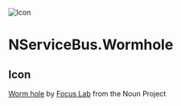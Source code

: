 ![Icon](https://raw.github.com/SzymonPobiega/NServiceBus.WormHole/master/icons/worm-hole.png)

# NServiceBus.Wormhole

## Icon

[Worm hole](https://thenounproject.com/focuslab/collection/space/?i=547869) by [Focus Lab](https://thenounproject.com/focuslab/) from the Noun Project
